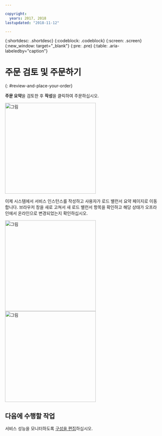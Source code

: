 ```yaml
---

copyright:
  years: 2017, 2018
lastupdated: "2018-11-12"

---
```


{:shortdesc: .shortdesc}
{:codeblock: .codeblock}
{:screen: .screen}
{:new_window: target="_blank"}
{:pre: .pre}
{:table: .aria-labeledby="caption"}

# 주문 검토 및 주문하기
{: #review-and-place-your-order}

**주문 요약**을 검토한 후 **작성**을 클릭하여 주문하십시오.

<img src="images/review-order-lb.png" alt="그림" style="width: 300px;"/>

이제 시스템에서 서비스 인스턴스를 작성하고 사용자가 로드 밸런서 요약 페이지로 이동합니다. 브라우저 창을 새로 고쳐서 새 로드 밸런서 항목을 확인하고 해당 상태가 오프라인에서 온라인으로 변경되었는지 확인하십시오.  

<img src="images/summary-offline.png" alt="그림" style="width: 300px;"/>

<img src="images/summary-online.png" alt="그림" style="width: 300px;"/>

## 다음에 수행할 작업
서비스 성능을 모니터하도록 [구성을 편집](/docs/infrastructure/loadbalancer-service?topic=loadbalancer-service-monitoring-and-managing-your-service)하십시오.
